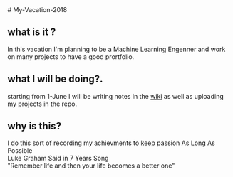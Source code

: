 <html>
# My-Vacation-2018
<h2>what is it ?</h2>

In this vacation I'm planning to be a Machine Learning Engenner and work on many projects to have a good prortfolio.

<h2> what I will be doing?.</h2>

starting from 1-June I will be writing notes in the <a href="https://github.com/mostafax/My-Vacation-2018/wiki/Main-Start">wiki</a> as well as uploading my projects in the repo.

<h2>why is this? </h2>

I do this sort of recording my achievments to keep passion As Long As Possible<br>Luke Graham Said in 7 Years Song<br> 
"Remember life and then your life becomes a better one"
</html>
